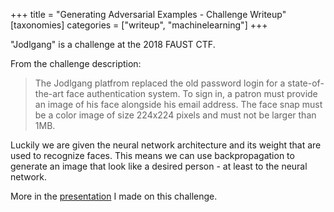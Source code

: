 +++
title = "Generating Adversarial Examples - Challenge Writeup"
[taxonomies]
categories = ["writeup", "machinelearning"]
+++

"Jodlgang" is a challenge at the 2018 FAUST CTF.

From the challenge description:

> The Jodlgang platfrom replaced the old password login for a state-of-the-art face authentication system. To sign in, a patron must provide an image of his face alongside his email address. The face snap must be a color image of size 224x224 pixels and must not be larger than 1MB.

Luckily we are given the neural network architecture and its weight that are used to recognize faces.
This means we can use backpropagation to generate an image that look like a desired person - at least to the neural network.

More in the [presentation](./faustctf-2018-jodlgang.pdf) I made on this challenge.
